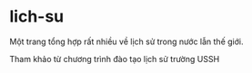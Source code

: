 # lich-su
Một trang tổng hợp rất nhiều về lịch sử trong nước lẫn thế giới.

Tham khảo từ chương trình đào tạo lịch sử trường USSH
